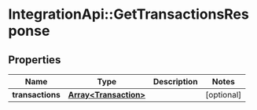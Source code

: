# IntegrationApi::GetTransactionsResponse

## Properties
Name | Type | Description | Notes
------------ | ------------- | ------------- | -------------
**transactions** | [**Array&lt;Transaction&gt;**](Transaction.md) |  | [optional] 


